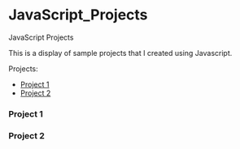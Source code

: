 # JavaScript_Projects
JavaScript Projects

This is a display of sample projects that I created using Javascript.

Projects:

* [Project 1](link)
* [Project 2](link)

### Project 1

### Project 2
